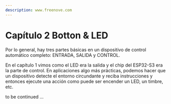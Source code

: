```yaml
---
description: www.freenove.com
---
```


# Capítulo 2 Botton & LED

Por lo general, hay tres partes básicas en un dispositivo de control automático completo: ENTRADA, SALIDA y CONTROL.

En el capítulo 1 vimos como el LED era la salida y el chip del ESP32-S3 era la parte de control. En aplicaciones algo más prácticas, podemos hacer que un dispositivo detecte el entorno circundante y reciba instrucciones y entonces ejecute una acción como puede ser encender un LED, un timbre, etc.

to be continued ...
